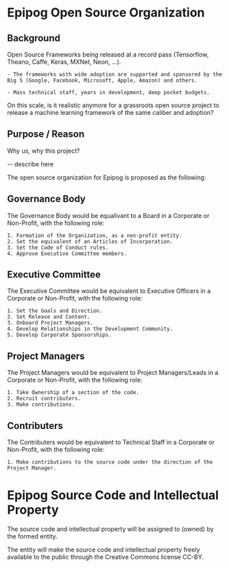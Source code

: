# Epipog Open Source Organization

## Background

Open Source Frameworks being released at a record pass (Tensorflow, Theano, Caffe, Keras, MXNet, Neon, ...).

    - The frameworks with wide adoption are supported and sponsored by the Big 5 (Google, Facebook, Microsoft, Apple, Amazon) and others.

    - Mass technical staff, years in development, deep pocket budgets.

On this scale, is it realistic anymore for a grassroots open source project to release a machine learning framework of the same caliber and adoption?

## Purpose / Reason

Why us, why this project?

-- describe here

The open source organization for Epipog is proposed as the following:

## Governance Body

The Governance Body would be equalivant to a Board in a Corporate or Non-Profit, with the following role:

    1. Formation of the Organization, as a non-profit entity.
    2. Set the equivalent of an Articles of Incorporation.
    3. Set the Code of Conduct rules.
    4. Approve Executive Committee members.

## Executive Committee

The Executive Committee would be equivalent to Executive Officers in a Corporate or Non-Profit, with the following role:

    1. Set the Goals and Direction.
    2. Set Release and Content.
    3. Onboard Project Managers.
    4. Develop Relationships in the Development Community.
    5. Develop Corporate Sponsorships.

## Project Managers

The Project Managers would be equivalent to Project Managers/Leads in a Corporate or Non-Profit, with the following role:

    1. Take Ownership of a section of the code.
    2. Recruit contributers.
    3. Make contributions.

## Contributers

The Contributers would be equivalent to Technical Staff in a Corporate or Non-Profit, with the following role:

    1. Make contributions to the source code under the direction of the Project Manager.
    
# Epipog Source Code and Intellectual Property

The source code and intellectual property will be assigned to (owned) by the formed entity.

The entity will make the source code and intellectual property freely available to the public through the Creative Commons license CC-BY.

